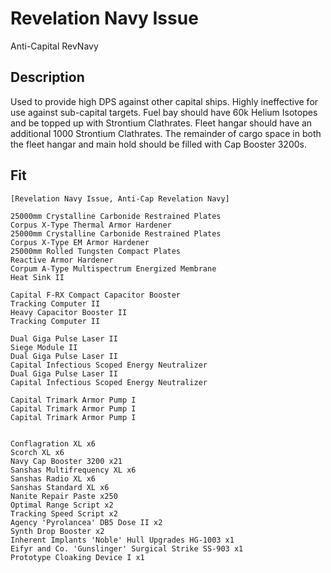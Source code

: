 # Revelation Navy Issue

Anti-Capital RevNavy

## Description

Used to provide high DPS against other capital ships.  Highly ineffective for use against sub-capital targets.  Fuel bay should have 60k Helium Isotopes and be topped up with Strontium Clathrates. Fleet hangar should have an additional 1000 Strontium Clathrates.  The remainder of cargo space in both the fleet hangar and main hold should be filled with Cap Booster 3200s.

## Fit
```
[Revelation Navy Issue, Anti-Cap Revelation Navy]

25000mm Crystalline Carbonide Restrained Plates
Corpus X-Type Thermal Armor Hardener
25000mm Crystalline Carbonide Restrained Plates
Corpus X-Type EM Armor Hardener
25000mm Rolled Tungsten Compact Plates
Reactive Armor Hardener
Corpum A-Type Multispectrum Energized Membrane
Heat Sink II

Capital F-RX Compact Capacitor Booster
Tracking Computer II
Heavy Capacitor Booster II
Tracking Computer II

Dual Giga Pulse Laser II
Siege Module II
Dual Giga Pulse Laser II
Capital Infectious Scoped Energy Neutralizer
Dual Giga Pulse Laser II
Capital Infectious Scoped Energy Neutralizer

Capital Trimark Armor Pump I
Capital Trimark Armor Pump I
Capital Trimark Armor Pump I


Conflagration XL x6
Scorch XL x6
Navy Cap Booster 3200 x21
Sanshas Multifrequency XL x6
Sanshas Radio XL x6
Sanshas Standard XL x6
Nanite Repair Paste x250
Optimal Range Script x2
Tracking Speed Script x2
Agency 'Pyrolancea' DB5 Dose II x2
Synth Drop Booster x2
Inherent Implants 'Noble' Hull Upgrades HG-1003 x1
Eifyr and Co. 'Gunslinger' Surgical Strike SS-903 x1
Prototype Cloaking Device I x1
```
